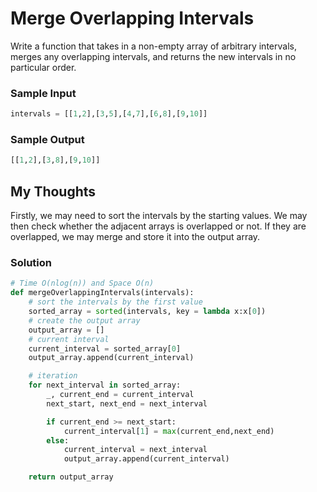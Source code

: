 
# Merge Overlapping Intervals

Write a function that takes in a non-empty array of arbitrary
intervals, merges any overlapping intervals, and returns the
new intervals in no particular order.




### Sample Input

```python
intervals = [[1,2],[3,5],[4,7],[6,8],[9,10]]
```
### Sample Output

```python
[[1,2],[3,8],[9,10]]
```

## My Thoughts
Firstly, we may need to sort the intervals by the starting values.
We may then check whether the adjacent arrays is overlapped or not.
If they are overlapped, we may merge and store it into the output
array.

### Solution
```python
# Time O(nlog(n)) and Space O(n)
def mergeOverlappingIntervals(intervals):
	# sort the intervals by the first value
    sorted_array = sorted(intervals, key = lambda x:x[0])
	# create the output array
	output_array = []
	# current interval
	current_interval = sorted_array[0]
	output_array.append(current_interval)

	# iteration
	for next_interval in sorted_array:
		_, current_end = current_interval
		next_start, next_end = next_interval

		if current_end >= next_start:
			current_interval[1] = max(current_end,next_end)
		else:
			current_interval = next_interval
			output_array.append(current_interval)

    return output_array
```
